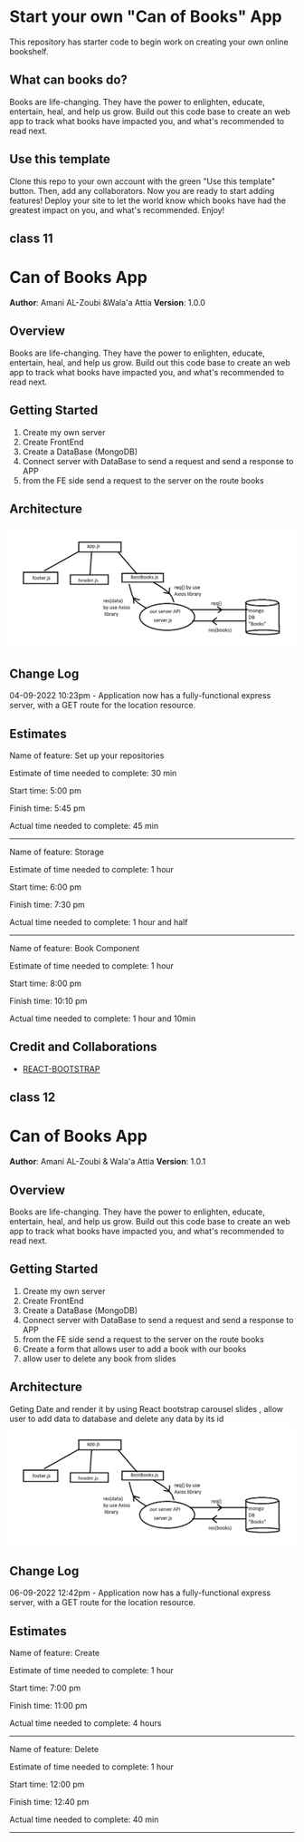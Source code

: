 # Start your own "Can of Books" App

This repository has starter code to begin work on creating your own online bookshelf.

## What can books do?

Books are life-changing. They have the power to enlighten, educate, entertain, heal, and help us grow. Build out this code base to create an web app to track what books have impacted you, and what's recommended to read next.

## Use this template

Clone this repo to your own account with the green "Use this template" button. Then, add any collaborators. Now you are ready to start adding features! Deploy your site to let the world know which books have had the greatest impact on you, and what's recommended. Enjoy!

## class 11
#  Can of Books App

**Author**: Amani AL-Zoubi &Wala'a Attia
**Version**: 1.0.0

## Overview
Books are life-changing. They have the power to enlighten, educate, entertain, heal, and help us grow. Build out this code base to create an web app to track what books have impacted you, and what's recommended to read next.
## Getting Started
1. Create my own server
2. Create FrontEnd
3. Create a DataBase (MongoDB)
4. Connect server with DataBase to send a request and send a response to APP
5. from the FE side send a request to the server on the route books

## Architecture

![lab](/lab.png)

## Change Log


04-09-2022 10:23pm - Application now has a fully-functional express server, with a GET route for the location resource. 

## Estimates
Name of feature: Set up your repositories

Estimate of time needed to complete: 30 min 

Start time: 5:00 pm 

Finish time: 5:45 pm 

Actual time needed to complete: 45 min

-----------
Name of feature: Storage

Estimate of time needed to complete: 1 hour

Start time: 6:00 pm 

Finish time: 7:30 pm 

Actual time needed to complete: 1 hour and half

-----------
Name of feature:  Book Component

Estimate of time needed to complete: 1 hour

Start time: 8:00 pm 

Finish time: 10:10 pm 

Actual time needed to complete: 1 hour and 10min 
## Credit and Collaborations

* [REACT-BOOTSTRAP](https://react-bootstrap.netlify.app/components/carousel/#rb-docs-content)
## class 12
#  Can of Books App

**Author**: Amani AL-Zoubi & Wala'a Attia
**Version**: 1.0.1

## Overview
Books are life-changing. They have the power to enlighten, educate, entertain, heal, and help us grow. Build out this code base to create an web app to track what books have impacted you, and what's recommended to read next.
## Getting Started
1. Create my own server
2. Create FrontEnd
3. Create a DataBase (MongoDB)
4. Connect server with DataBase to send a request and send a response to APP
5. from the FE side send a request to the server on the route books
6. Create a form that allows user to add a book with our books 
7. allow user to delete any book from slides

## Architecture
Geting Date and render it by using React bootstrap carousel slides , allow user to add data to database and delete any data by its id 
![wrrc](./lab%20(1).png)

## Change Log


06-09-2022 12:42pm - Application now has a fully-functional express server, with a GET route for the location resource. 

## Estimates
Name of feature: Create

Estimate of time needed to complete: 1 hour 

Start time: 7:00 pm 

Finish time: 11:00 pm 

Actual time needed to complete: 4 hours 

-----------
Name of feature: Delete

Estimate of time needed to complete: 1 hour

Start time: 12:00 pm 

Finish time: 12:40 pm 

Actual time needed to complete: 40 min

-----------
